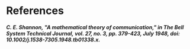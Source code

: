 # References

##### C. E. Shannon, "A mathematical theory of communication," in The Bell System Technical Journal, vol. 27, no. 3, pp. 379-423, July 1948, doi: 10.1002/j.1538-7305.1948.tb01338.x.
<!--
uri: https://doi.org/10.1002/j.1538-7305.1948.tb01338.x
aliases: Shannon1948
-->
